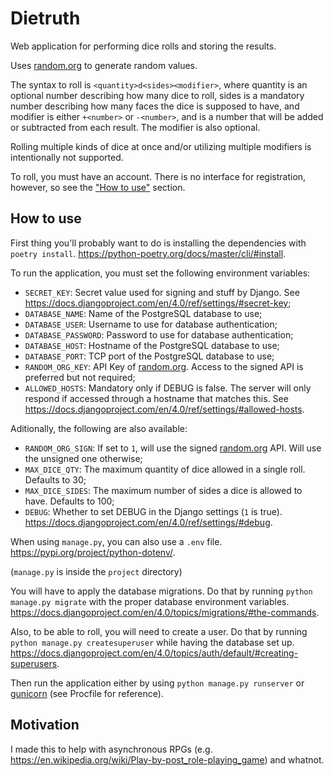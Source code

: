 # Dietruth

Web application for performing dice rolls and storing the results.

Uses [random.org](https://www.random.org/) to generate random values.

The syntax to roll is `<quantity>d<sides><modifier>`, where quantity is an optional number describing how many dice to roll, sides is a mandatory number describing how many faces the dice is supposed to have, and modifier is either `+<number>` or `-<number>`, and is a number that will be added or subtracted from each result. The modifier is also optional.

Rolling multiple kinds of dice at once and/or utilizing multiple modifiers is intentionally not supported.

To roll, you must have an account. There is no interface for registration, however, so see the ["How to use"](#how-to-use) section.

## How to use

First thing you'll probably want to do is installing the dependencies with `poetry install`. <https://python-poetry.org/docs/master/cli/#install>.

To run the application, you must set the following environment variables:
- `SECRET_KEY`: Secret value used for signing and stuff by Django. See <https://docs.djangoproject.com/en/4.0/ref/settings/#secret-key>;
- `DATABASE_NAME`: Name of the PostgreSQL database to use;
- `DATABASE_USER`: Username to use for database authentication;
- `DATABASE_PASSWORD`: Password to use for database authentication;
- `DATABASE_HOST`: Hostname of the PostgreSQL database to use;
- `DATABASE_PORT`: TCP port of the PostgreSQL database to use;
- `RANDOM_ORG_KEY`: API Key of [random.org](https://www.random.org/). Access to the signed API is preferred but not required;
- `ALLOWED_HOSTS`: Mandatory only if DEBUG is false. The server will only respond if accessed through a hostname that matches this. See <https://docs.djangoproject.com/en/4.0/ref/settings/#allowed-hosts>.

Aditionally, the following are also available:
- `RANDOM_ORG_SIGN`: If set to `1`, will use the signed [random.org](https://www.random.org/) API. Will use the unsigned one otherwise;
- `MAX_DICE_QTY`: The maximum quantity of dice allowed in a single roll. Defaults to 30;
- `MAX_DICE_SIDES`: The maximum number of sides a dice is allowed to have. Defaults to 100;
- `DEBUG`: Whether to set DEBUG in the Django settings (`1` is true). <https://docs.djangoproject.com/en/4.0/ref/settings/#debug>.

When using `manage.py`, you can also use a `.env` file. <https://pypi.org/project/python-dotenv/>.

 (`manage.py` is inside the `project` directory)

You will have to apply the database migrations. Do that by running `python manage.py migrate` with the proper database environment variables. <https://docs.djangoproject.com/en/4.0/topics/migrations/#the-commands>.

Also, to be able to roll, you will need to create a user. Do that by running `python manage.py createsuperuser` while having the database set up. <https://docs.djangoproject.com/en/4.0/topics/auth/default/#creating-superusers>.
 
Then run the application either by using `python manage.py runserver` or [gunicorn](https://docs.gunicorn.org/en/latest/index.html) (see Procfile for reference).

## Motivation

I made this to help with asynchronous RPGs (e.g. <https://en.wikipedia.org/wiki/Play-by-post_role-playing_game>) and whatnot.
